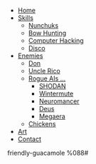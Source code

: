 <nav id="main-nav">
  <ul>
    <li><a href="/">Home</a></li>
    <li>
      <a href="/skills">Skills</a>
      <ul>
        <li><a href="/skills/nunchuks">Nunchuks</a></li>
        <li><a href="/skills/bow-hunting">Bow Hunting</a></li>
        <li><a href="/skills/computer-hacking">Computer Hacking</a></li>
        <li><a href="/skills/disco">Disco</a></li>
      </ul>
    </li>
    <li>
      <a href="/enemies">Enemies</a>
      <ul>
        <li><a href="/enemies/don">Don</a></li>
        <li><a href="/enemies/uncle-rico">Uncle Rico</a></li>
        <li>
          <a href="/enemies/rogue-ais">Rogue AIs ...</a>
          <ul>
            <li><a href="/enemies/rogue-ais/shodan">SHODAN</a></li>
            <li><a href="/enemies/rogue-ais/wintermute">Wintermute</a></li>
            <li><a href="/enemies/rogue-ais/neuromancer">Neuromancer</a></li>
            <li><a href="/enemies/rogue-ais/deus">Deus</a></li>
            <li><a href="/enemies/rogue-ais/megaera">Megaera</a></li>
          </ul>
        </li>
        <li><a href="/enemies/chickens">Chickens</a></li>
      </ul>
    </li>
    <li><a href="/art">Art</a></li>
    <li><a href="/contact">Contact</a></li>
  </ul>
</nav> friendly-guacamole
<serif-sans>%088#</serif-sans>
